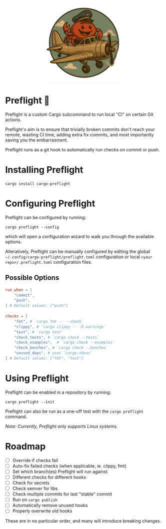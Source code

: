 <p align="center">
  <img src="./preflight_ferris.png" alt="Preflight ferris" width="250" height="250"/>
</p>

# Preflight 🛫

Preflight is a custom Cargo subcommand to run local "CI" on certain Git actions.

Preflight's aim is to ensure that trivially broken commits don't reach your remote, wasting CI time, adding extra fix commits, and most importantly saving you the embarrasment.

Preflight runs as a git hook to automatically run checks on commit or push.

# Installing Preflight

```
cargo install cargo-preflight
```

# Configuring Preflight

Preflight can be configured by running:

```
cargo preflight --config
```

which will open a configuration wizard to walk you through the available options.

Alteratively, Preflight can be manually configured by editing the global `~/.config/cargo-preflight/preflight.toml` configuration or local `<your repo>/.preflight.toml` configuration files.

## Possible Options

```toml
run_when = [
    "commit",
    "push",
] # Default values: ["push"]

checks = [
    "fmt", # `cargo fmt -- --check`
    "clippy", # `cargo clippy -- -D warnings`
    "test", # `cargo test`
    "check_tests", # `cargo check --tests`
    "check_examples",  # `cargo check --examples`
    "check_benches", # `cargo check --benches`
    "unused_deps", # uses `cargo-shear`
] # Default values: ["fmt", "test"]
```

# Using Preflight

Preflight can be enabled in a repository by running:

```
cargo preflight --init
```

Preflight can also be run as a one-off test with the `cargo preflight` command.

_Note: Currently, Preflight only supports Linux systems._

# Roadmap

- [ ] Override if checks fail
- [ ] Auto-fix failed checks (when applicable, ie. clippy, fmt)
- [ ] Set which branch(es) Preflight will run against
- [ ] Different checks for different hooks
- [ ] Check for secrets
- [ ] Check semver for libs
- [ ] Check multiple commits for last "stable" commit
- [ ] Run on `cargo publish`
- [ ] Automatically remove unused hooks
- [ ] Properly overwrite old hooks

These are in no particular order, and many will introduce breaking changes.
